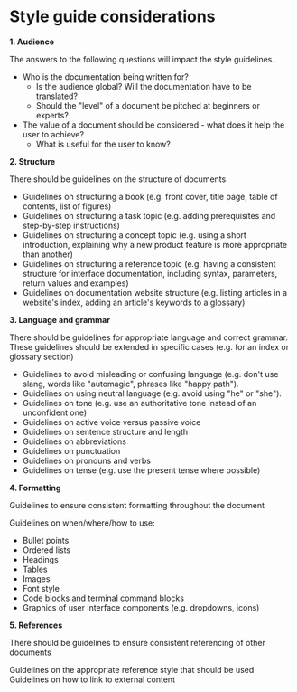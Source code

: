 # Style guide considerations

**1. Audience**

The answers to the following questions will impact the style guidelines.

- Who is the documentation being written for? 
  - Is the audience global? Will the documentation have to be translated? 
  - Should the "level" of a document be pitched at beginners or experts?
- The value of a document should be considered - what does it help the user to achieve? 
  - What is useful for the user to know?
  
  
**2. Structure**

There should be guidelines on the structure of documents.

- Guidelines on structuring a book (e.g. front cover, title page, table of contents, list of figures)
- Guidelines on structuring a task topic (e.g. adding prerequisites and step-by-step instructions)
- Guidelines on structuring a concept topic (e.g. using a short introduction, explaining why a new product feature is more appropriate than another)
- Guidelines on structuring a reference topic (e.g. having a consistent structure for interface documentation, including syntax, parameters, return values and examples)
- Guidelines on documentation website structure (e.g. listing articles in a website's index, adding an article's keywords to a glossary) 


**3. Language and grammar**

There should be guidelines for appropriate language and correct grammar. These guidelines should be extended in specific cases (e.g. for an index or glossary section)

- Guidelines to avoid misleading or confusing language (e.g. don't use slang, words like "automagic", phrases like "happy path").
- Guidelines on using neutral language (e.g. avoid using "he" or "she").
- Guidelines on tone (e.g. use an authoritative tone instead of an unconfident one)
- Guidelines on active voice versus passive voice
- Guidelines on sentence structure and length 
- Guidelines on abbreviations
- Guidelines on punctuation
- Guidelines on pronouns and verbs
- Guidelines on tense (e.g. use the present tense where possible)


**4. Formatting**

Guidelines to ensure consistent formatting throughout the document

Guidelines on when/where/how to use:
- Bullet points
- Ordered lists 
- Headings
- Tables
- Images
- Font style 
- Code blocks and terminal command blocks
- Graphics of user interface components (e.g. dropdowns, icons)


**5. References**

There should be guidelines to ensure consistent referencing of other documents

Guidelines on the appropriate reference style that should be used
Guidelines on how to link to external content
